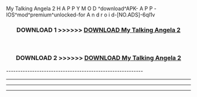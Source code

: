  My Talking Angela 2  H A P P Y M O D ^download^APK- A P P -IOS^mod^premium^unlocked-for A n d r o i d-[NO.ADS]-6ql1v



<div align="center">

<h3>DOWNLOAD 1 >>>>>> <a href="https://en-mod.web.app/?en= My Talking Angela 2 ">DOWNLOAD My Talking Angela 2  </a></h3><br>

<h3>DOWNLOAD 2 >>>>>> <a href="https://en-mod.web.app/?en= My Talking Angela 2 ">DOWNLOAD My Talking Angela 2  </a></h3>

</div>
----------------------------------------------------------

----------------------------------------------------------

----------------------------------------------------------

----------------------------------------------------------



